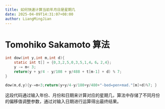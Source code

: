 ```yaml
---
title: 如何快速计算当前年月日是星期几
date: 2025-04-09T14:31:07+08:00
author: LiangMingJian
---
```


# Tomohiko Sakamoto 算法

```C
int dow(int y,int m,int d){
    static int t[] = {0,3,2,5,0,3,5,1,4，6，2,4};
    y -= m< 3;
    return(y + y/4 - y/108 + y/488 + t[m-1] + d) % 7;
}
```

```C
dow(m,d,y){y-=m<3;return(y+y/4-y/180+y/480+"-bed=pen+mad."[m]+d)%7; }
```

这段代码通过输入年份、月份和日期来计算对应的星期几，算法中存储了不同月份的偏移值调整参数，通过对输入日期进行运算得出最终结果。
